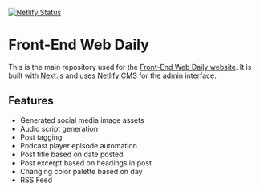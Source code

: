 [![Netlify Status](https://api.netlify.com/api/v1/badges/04680703-cf28-40e3-8553-1409381c1bd4/deploy-status)](https://app.netlify.com/sites/fewdaily/deploys)

# Front-End Web Daily

This is the main repository used for the [Front-End Web Daily website](https://fewdaily.com/). It is built with [Next.js](https://nextjs.org) and uses [Netlify CMS](https://www.netlifycms.org) for the admin interface.

## Features

- Generated social media image assets
- Audio script generation
- Post tagging
- Podcast player episode automation
- Post title based on date posted
- Post excerpt based on headings in post
- Changing color palette based on day
- RSS Feed
